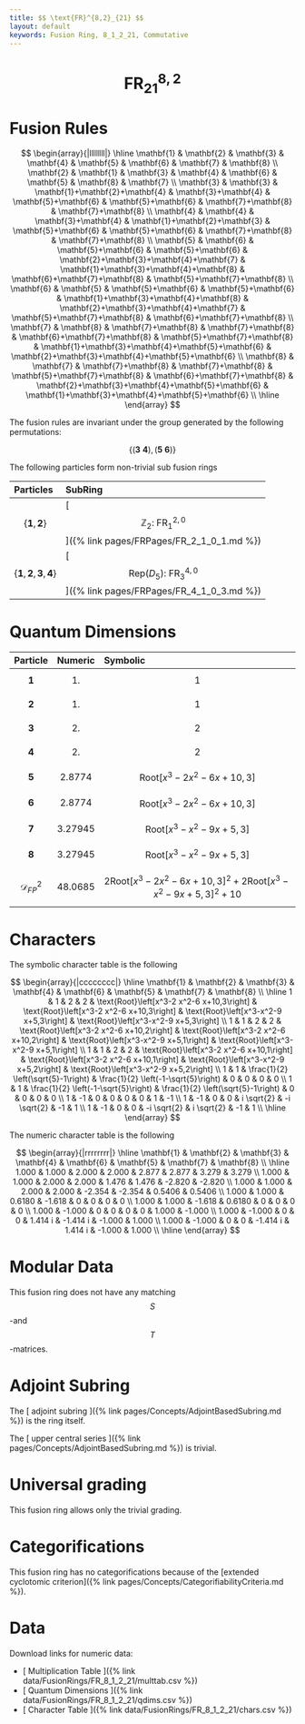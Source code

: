 ```yaml
---
title: $$ \text{FR}^{8,2}_{21} $$
layout: default
keywords: Fusion Ring, 8_1_2_21, Commutative
---
```

# $$ \text{FR}^{8,2}_{21} $$


# Fusion Rules

$$
\begin{array}{|llllllll|}
\hline
 \mathbf{1} & \mathbf{2} & \mathbf{3} & \mathbf{4} & \mathbf{5} & \mathbf{6} & \mathbf{7} & \mathbf{8} \\
 \mathbf{2} & \mathbf{1} & \mathbf{3} & \mathbf{4} & \mathbf{6} & \mathbf{5} & \mathbf{8} & \mathbf{7} \\
 \mathbf{3} & \mathbf{3} & \mathbf{1}+\mathbf{2}+\mathbf{4} & \mathbf{3}+\mathbf{4} & \mathbf{5}+\mathbf{6} & \mathbf{5}+\mathbf{6} & \mathbf{7}+\mathbf{8} & \mathbf{7}+\mathbf{8} \\
 \mathbf{4} & \mathbf{4} & \mathbf{3}+\mathbf{4} & \mathbf{1}+\mathbf{2}+\mathbf{3} & \mathbf{5}+\mathbf{6} & \mathbf{5}+\mathbf{6} & \mathbf{7}+\mathbf{8} & \mathbf{7}+\mathbf{8} \\
 \mathbf{5} & \mathbf{6} & \mathbf{5}+\mathbf{6} & \mathbf{5}+\mathbf{6} & \mathbf{2}+\mathbf{3}+\mathbf{4}+\mathbf{7} & \mathbf{1}+\mathbf{3}+\mathbf{4}+\mathbf{8} & \mathbf{6}+\mathbf{7}+\mathbf{8} & \mathbf{5}+\mathbf{7}+\mathbf{8} \\
 \mathbf{6} & \mathbf{5} & \mathbf{5}+\mathbf{6} & \mathbf{5}+\mathbf{6} & \mathbf{1}+\mathbf{3}+\mathbf{4}+\mathbf{8} & \mathbf{2}+\mathbf{3}+\mathbf{4}+\mathbf{7} & \mathbf{5}+\mathbf{7}+\mathbf{8} & \mathbf{6}+\mathbf{7}+\mathbf{8} \\
 \mathbf{7} & \mathbf{8} & \mathbf{7}+\mathbf{8} & \mathbf{7}+\mathbf{8} & \mathbf{6}+\mathbf{7}+\mathbf{8} & \mathbf{5}+\mathbf{7}+\mathbf{8} & \mathbf{1}+\mathbf{3}+\mathbf{4}+\mathbf{5}+\mathbf{6} & \mathbf{2}+\mathbf{3}+\mathbf{4}+\mathbf{5}+\mathbf{6} \\
 \mathbf{8} & \mathbf{7} & \mathbf{7}+\mathbf{8} & \mathbf{7}+\mathbf{8} & \mathbf{5}+\mathbf{7}+\mathbf{8} & \mathbf{6}+\mathbf{7}+\mathbf{8} & \mathbf{2}+\mathbf{3}+\mathbf{4}+\mathbf{5}+\mathbf{6} & \mathbf{1}+\mathbf{3}+\mathbf{4}+\mathbf{5}+\mathbf{6} \\
\hline
\end{array}
$$


The fusion rules are invariant under the group generated by the following permutations:

$$ \{(\mathbf{3} \  \mathbf{4}), (\mathbf{5} \  \mathbf{6})\} $$


The following particles form non-trivial sub fusion rings

| Particles | SubRing |
| :------ | :------ |
| $$ \{\mathbf{1},\mathbf{2}\} $$ | [ $$ \mathbb{Z}_2:\ \text{FR}^{2,0}_{1} $$ ]({% link pages/FRPages/FR_2_1_0_1.md %}) |
| $$ \{\mathbf{1},\mathbf{2},\mathbf{3},\mathbf{4}\} $$ | [ $$ \left.\text{Rep(}D_5\right):\ \text{FR}^{4,0}_{3} $$ ]({% link pages/FRPages/FR_4_1_0_3.md %}) |

# Quantum Dimensions

| Particle | Numeric | Symbolic |
| :------ | :------ | :------ |
| $$ \mathbf{1} $$ | $$ 1. $$ | $$ 1 $$ |
| $$ \mathbf{2} $$ | $$ 1. $$ | $$ 1 $$ |
| $$ \mathbf{3} $$ | $$ 2. $$ | $$ 2 $$ |
| $$ \mathbf{4} $$ | $$ 2. $$ | $$ 2 $$ |
| $$ \mathbf{5} $$ | $$ 2.8774 $$ | $$ \text{Root}\left[x^3-2 x^2-6 x+10,3\right] $$ |
| $$ \mathbf{6} $$ | $$ 2.8774 $$ | $$ \text{Root}\left[x^3-2 x^2-6 x+10,3\right] $$ |
| $$ \mathbf{7} $$ | $$ 3.27945 $$ | $$ \text{Root}\left[x^3-x^2-9 x+5,3\right] $$ |
| $$ \mathbf{8} $$ | $$ 3.27945 $$ | $$ \text{Root}\left[x^3-x^2-9 x+5,3\right] $$ |
| $$ \mathcal{D}_{FP}^2 $$ | $$ 48.0685 $$ | $$ 2 \text{Root}\left[x^3-2 x^2-6 x+10,3\right]^2+2 \text{Root}\left[x^3-x^2-9 x+5,3\right]^2+10 $$ |

# Characters

The symbolic character table is the following

$$
\begin{array}{|cccccccc|}
\hline
 \mathbf{1} & \mathbf{2} & \mathbf{3} & \mathbf{4} & \mathbf{6} & \mathbf{5} & \mathbf{7} & \mathbf{8} \\
\hline
 1 & 1 & 2 & 2 & \text{Root}\left[x^3-2 x^2-6 x+10,3\right] & \text{Root}\left[x^3-2 x^2-6 x+10,3\right] & \text{Root}\left[x^3-x^2-9 x+5,3\right] & \text{Root}\left[x^3-x^2-9 x+5,3\right] \\
 1 & 1 & 2 & 2 & \text{Root}\left[x^3-2 x^2-6 x+10,2\right] & \text{Root}\left[x^3-2 x^2-6 x+10,2\right] & \text{Root}\left[x^3-x^2-9 x+5,1\right] & \text{Root}\left[x^3-x^2-9 x+5,1\right] \\
 1 & 1 & 2 & 2 & \text{Root}\left[x^3-2 x^2-6 x+10,1\right] & \text{Root}\left[x^3-2 x^2-6 x+10,1\right] & \text{Root}\left[x^3-x^2-9 x+5,2\right] & \text{Root}\left[x^3-x^2-9 x+5,2\right] \\
 1 & 1 & \frac{1}{2} \left(\sqrt{5}-1\right) & \frac{1}{2} \left(-1-\sqrt{5}\right) & 0 & 0 & 0 & 0 \\
 1 & 1 & \frac{1}{2} \left(-1-\sqrt{5}\right) & \frac{1}{2} \left(\sqrt{5}-1\right) & 0 & 0 & 0 & 0 \\
 1 & -1 & 0 & 0 & 0 & 0 & 1 & -1 \\
 1 & -1 & 0 & 0 & i \sqrt{2} & -i \sqrt{2} & -1 & 1 \\
 1 & -1 & 0 & 0 & -i \sqrt{2} & i \sqrt{2} & -1 & 1 \\
\hline
\end{array}
$$

The numeric character table is the following

$$
\begin{array}{|rrrrrrrr|}
\hline
 \mathbf{1} & \mathbf{2} & \mathbf{3} & \mathbf{4} & \mathbf{6} & \mathbf{5} & \mathbf{7} & \mathbf{8} \\
\hline
 1.000 & 1.000 & 2.000 & 2.000 & 2.877 & 2.877 & 3.279 & 3.279 \\
 1.000 & 1.000 & 2.000 & 2.000 & 1.476 & 1.476 & -2.820 & -2.820 \\
 1.000 & 1.000 & 2.000 & 2.000 & -2.354 & -2.354 & 0.5406 & 0.5406 \\
 1.000 & 1.000 & 0.6180 & -1.618 & 0 & 0 & 0 & 0 \\
 1.000 & 1.000 & -1.618 & 0.6180 & 0 & 0 & 0 & 0 \\
 1.000 & -1.000 & 0 & 0 & 0 & 0 & 1.000 & -1.000 \\
 1.000 & -1.000 & 0 & 0 & 1.414 i & -1.414 i & -1.000 & 1.000 \\
 1.000 & -1.000 & 0 & 0 & -1.414 i & 1.414 i & -1.000 & 1.000 \\
\hline
\end{array}
$$

# Modular Data

This fusion ring does not have any matching $$ S $$-and $$ T $$-matrices.

# Adjoint Subring

The [ adjoint subring ]({% link pages/Concepts/AdjointBasedSubring.md %}) is the ring itself.

The [ upper central series ]({% link pages/Concepts/AdjointBasedSubring.md %}) is trivial.

# Universal grading

This fusion ring allows only the trivial grading.

# Categorifications

This fusion ring has no  categorifications because of the [extended cyclotomic criterion]({% link pages/Concepts/CategorifiabilityCriteria.md %}).


# Data

Download links for numeric data:

* [ Multiplication Table ]({% link data/FusionRings/FR_8_1_2_21/multtab.csv %})
* [ Quantum Dimensions ]({% link data/FusionRings/FR_8_1_2_21/qdims.csv %})
* [ Character Table ]({% link data/FusionRings/FR_8_1_2_21/chars.csv %})
